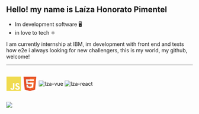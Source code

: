 ## Hello! my name is Laíza Honorato Pimentel 

- Im development software 🖥
- in love to tech ⚛️

I am currently internship at IBM, im development with front end and tests how e2e
i always looking for new challengers, this is my world, my github, welcome! 

<div>
<!--     <a href="https://github.com/laizahpimentel">
    <img height="180em" src="https://github-readme-stats.vercel.app/api?username=laizahpimentel&show_icons=true&theme=cobalt&include_all_commits=true&count_private=true"/>
    <img height="180em" src="https://github-readme-stats.vercel.app/api/top-langs/?username=laizahpimentel&layout=compact&langs_count=7&theme=cobalt"/>                            -->
  </div>
  <hr>
  
<div style="display: inline_block"><br> 
  <img align="center" alt="iza-JS" height="40" width="40" src="https://raw.githubusercontent.com/devicons/devicon/master/icons/javascript/javascript-plain.svg">
  <img align="center" alt="iza-HTML" height="40" width="40" src="https://raw.githubusercontent.com/devicons/devicon/master/icons/html5/html5-original.svg">
  <img align="center" alt="Iza-vue"  height="40" width="40" src="https://cdn.jsdelivr.net/gh/devicons/devicon/icons/vuejs/vuejs-original.svg">
<img align="center" alt="Iza-react"  height="40" width="50"src="https://cdn.jsdelivr.net/gh/devicons/devicon/icons/react/react-original.svg" />
 </div>
 
 ##
 
 <div> 
  <a href="https://www.linkedin.com/in/laizahpimentel/" target="_blank"><img src="https://img.shields.io/badge/-LinkedIn-%230077B5?style=for-the-badge&logo=linkedin&logoColor=white"></a> 
</div>
  

